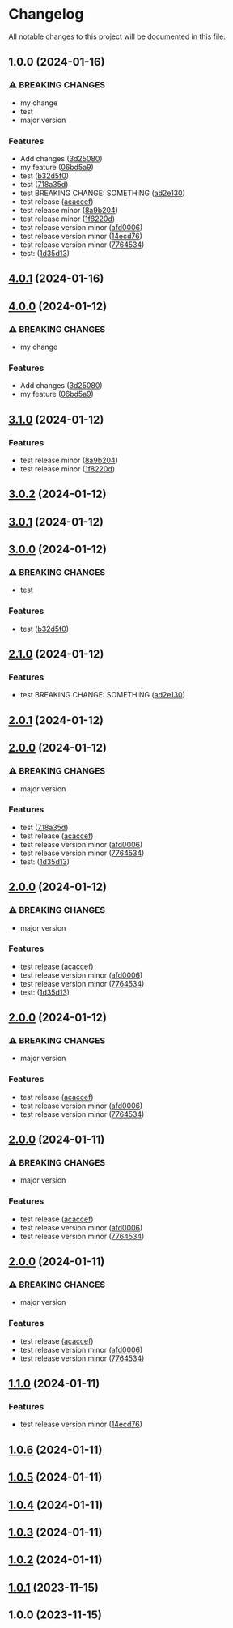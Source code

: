# Changelog

All notable changes to this project will be documented in this file.

## 1.0.0 (2024-01-16)


### ⚠ BREAKING CHANGES

* my change
* test
* major version

### Features

* Add changes ([3d25080](https://github.com/Nicu-Visan/test-repo/commit/3d250806fcf60cdfee2dbfa795c4a2ea4abde799))
* my feature ([06bd5a9](https://github.com/Nicu-Visan/test-repo/commit/06bd5a9b5560d5235c94544dc9a87dd89eab3071))
* test ([b32d5f0](https://github.com/Nicu-Visan/test-repo/commit/b32d5f06ff14638ec0d40dbaa36b63d63461fefe))
* test ([718a35d](https://github.com/Nicu-Visan/test-repo/commit/718a35d639c80dbfb13e22f10ae5bfad00e2ea30))
* test BREAKING CHANGE: SOMETHING ([ad2e130](https://github.com/Nicu-Visan/test-repo/commit/ad2e1305a2b417c601e76b34b0f803f4b1197f12))
* test release ([acaccef](https://github.com/Nicu-Visan/test-repo/commit/acaccef5b83b418c6b38007e48b30aa159fd0328))
* test release minor ([8a9b204](https://github.com/Nicu-Visan/test-repo/commit/8a9b204b1d5e9229f2ad396c26e1035ae8687df5))
* test release minor ([1f8220d](https://github.com/Nicu-Visan/test-repo/commit/1f8220d319357b0f63b4f4332c87d31cb574216b))
* test release version minor ([afd0006](https://github.com/Nicu-Visan/test-repo/commit/afd0006eb7dec6b641c2187b45cbac44e3946fee))
* test release version minor ([14ecd76](https://github.com/Nicu-Visan/test-repo/commit/14ecd7660df35a330629f87836b41cb8ea7ee69c))
* test release version minor ([7764534](https://github.com/Nicu-Visan/test-repo/commit/7764534687d03efeebf1916d9110233e36398b33))
* test: ([1d35d13](https://github.com/Nicu-Visan/test-repo/commit/1d35d1398c451494a12b6d4e13e322a5956cf808))

## [4.0.1](https://github.com/Nicu-Visan/test-repo/compare/v4.0.0...v4.0.1) (2024-01-16)

## [4.0.0](https://github.com/Nicu-Visan/test-repo/compare/v3.1.0...v4.0.0) (2024-01-12)


### ⚠ BREAKING CHANGES

* my change

### Features

* Add changes ([3d25080](https://github.com/Nicu-Visan/test-repo/commit/3d250806fcf60cdfee2dbfa795c4a2ea4abde799))
* my feature ([06bd5a9](https://github.com/Nicu-Visan/test-repo/commit/06bd5a9b5560d5235c94544dc9a87dd89eab3071))

## [3.1.0](https://github.com/Nicu-Visan/test-repo/compare/v3.0.2...v3.1.0) (2024-01-12)


### Features

* test release minor ([8a9b204](https://github.com/Nicu-Visan/test-repo/commit/8a9b204b1d5e9229f2ad396c26e1035ae8687df5))
* test release minor ([1f8220d](https://github.com/Nicu-Visan/test-repo/commit/1f8220d319357b0f63b4f4332c87d31cb574216b))

## [3.0.2](https://github.com/Nicu-Visan/test-repo/compare/v3.0.1...v3.0.2) (2024-01-12)

## [3.0.1](https://github.com/Nicu-Visan/test-repo/compare/v3.0.0...v3.0.1) (2024-01-12)

## [3.0.0](https://github.com/Nicu-Visan/test-repo/compare/v2.1.0...v3.0.0) (2024-01-12)


### ⚠ BREAKING CHANGES

* test

### Features

* test ([b32d5f0](https://github.com/Nicu-Visan/test-repo/commit/b32d5f06ff14638ec0d40dbaa36b63d63461fefe))

## [2.1.0](https://github.com/Nicu-Visan/test-repo/compare/v2.0.1...v2.1.0) (2024-01-12)


### Features

* test BREAKING CHANGE: SOMETHING ([ad2e130](https://github.com/Nicu-Visan/test-repo/commit/ad2e1305a2b417c601e76b34b0f803f4b1197f12))

## [2.0.1](https://github.com/Nicu-Visan/test-repo/compare/v2.0.0...v2.0.1) (2024-01-12)

## [2.0.0](https://github.com/Nicu-Visan/test-repo/compare/v1.1.0...v2.0.0) (2024-01-12)


### ⚠ BREAKING CHANGES

* major version

### Features

* test ([718a35d](https://github.com/Nicu-Visan/test-repo/commit/718a35d639c80dbfb13e22f10ae5bfad00e2ea30))
* test release ([acaccef](https://github.com/Nicu-Visan/test-repo/commit/acaccef5b83b418c6b38007e48b30aa159fd0328))
* test release version minor ([afd0006](https://github.com/Nicu-Visan/test-repo/commit/afd0006eb7dec6b641c2187b45cbac44e3946fee))
* test release version minor ([7764534](https://github.com/Nicu-Visan/test-repo/commit/7764534687d03efeebf1916d9110233e36398b33))
* test: ([1d35d13](https://github.com/Nicu-Visan/test-repo/commit/1d35d1398c451494a12b6d4e13e322a5956cf808))

## [2.0.0](https://github.com/Nicu-Visan/test-repo/compare/v1.1.0...v2.0.0) (2024-01-12)


### ⚠ BREAKING CHANGES

* major version

### Features

* test release ([acaccef](https://github.com/Nicu-Visan/test-repo/commit/acaccef5b83b418c6b38007e48b30aa159fd0328))
* test release version minor ([afd0006](https://github.com/Nicu-Visan/test-repo/commit/afd0006eb7dec6b641c2187b45cbac44e3946fee))
* test release version minor ([7764534](https://github.com/Nicu-Visan/test-repo/commit/7764534687d03efeebf1916d9110233e36398b33))
* test: ([1d35d13](https://github.com/Nicu-Visan/test-repo/commit/1d35d1398c451494a12b6d4e13e322a5956cf808))

## [2.0.0](https://github.com/Nicu-Visan/test-repo/compare/v1.1.0...v2.0.0) (2024-01-12)


### ⚠ BREAKING CHANGES

* major version

### Features

* test release ([acaccef](https://github.com/Nicu-Visan/test-repo/commit/acaccef5b83b418c6b38007e48b30aa159fd0328))
* test release version minor ([afd0006](https://github.com/Nicu-Visan/test-repo/commit/afd0006eb7dec6b641c2187b45cbac44e3946fee))
* test release version minor ([7764534](https://github.com/Nicu-Visan/test-repo/commit/7764534687d03efeebf1916d9110233e36398b33))

## [2.0.0](https://github.com/Nicu-Visan/test-repo/compare/v1.1.0...v2.0.0) (2024-01-11)


### ⚠ BREAKING CHANGES

* major version

### Features

* test release ([acaccef](https://github.com/Nicu-Visan/test-repo/commit/acaccef5b83b418c6b38007e48b30aa159fd0328))
* test release version minor ([afd0006](https://github.com/Nicu-Visan/test-repo/commit/afd0006eb7dec6b641c2187b45cbac44e3946fee))
* test release version minor ([7764534](https://github.com/Nicu-Visan/test-repo/commit/7764534687d03efeebf1916d9110233e36398b33))

## [2.0.0](https://github.com/Nicu-Visan/test-repo/compare/v1.1.0...v2.0.0) (2024-01-11)


### ⚠ BREAKING CHANGES

* major version

### Features

* test release ([acaccef](https://github.com/Nicu-Visan/test-repo/commit/acaccef5b83b418c6b38007e48b30aa159fd0328))
* test release version minor ([afd0006](https://github.com/Nicu-Visan/test-repo/commit/afd0006eb7dec6b641c2187b45cbac44e3946fee))
* test release version minor ([7764534](https://github.com/Nicu-Visan/test-repo/commit/7764534687d03efeebf1916d9110233e36398b33))

## [1.1.0](https://github.com/Nicu-Visan/test-repo/compare/v1.0.6...v1.1.0) (2024-01-11)


### Features

* test release version minor ([14ecd76](https://github.com/Nicu-Visan/test-repo/commit/14ecd7660df35a330629f87836b41cb8ea7ee69c))

## [1.0.6](https://github.com/Nicu-Visan/test-repo/compare/v1.0.5...v1.0.6) (2024-01-11)

## [1.0.5](https://github.com/Nicu-Visan/test-repo/compare/v1.0.4...v1.0.5) (2024-01-11)

## [1.0.4](https://github.com/Nicu-Visan/test-repo/compare/v1.0.3...v1.0.4) (2024-01-11)

## [1.0.3](https://github.com/Nicu-Visan/test-repo/compare/v1.0.2...v1.0.3) (2024-01-11)

## [1.0.2](https://github.com/Nicu-Visan/test-repo/compare/v1.0.1...v1.0.2) (2024-01-11)

## [1.0.1](https://github.com/Nicu-Visan/test-repo/compare/v1.0.0...v1.0.1) (2023-11-15)

## 1.0.0 (2023-11-15)

